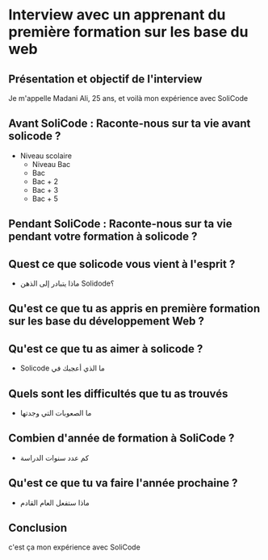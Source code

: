 # Interview avec un apprenant du première formation sur les base du web


## Présentation et objectif de l'interview

Je m'appelle Madani Ali, 25 ans, et voilà mon expérience avec SoliCode

## Avant SoliCode  : Raconte-nous sur ta vie avant solicode ?

- Niveau scolaire 
  - Niveau Bac
  - Bac
  - Bac + 2 
  - Bac + 3
  - Bac + 5

## Pendant SoliCode : Raconte-nous sur ta vie pendant votre formation à  solicode ?


## Quest ce que solicode vous vient à l'esprit ?

- ماذا يتبادر إلى الذهن Solidode؟

## Qu'est ce que tu as appris en première formation sur les base du développement Web ?


## Qu'est ce que tu as aimer à solicode ?

- Solicode ما الذي أعجبك في   

## Quels sont les difficultés que tu as trouvés
- ما الصعوبات التي وجدتها

## Combien d'année de formation à SoliCode ?
- كم عدد سنوات الدراسة

## Qu'est ce que tu va faire l'année prochaine ?
- ماذا ستفعل العام القادم

## Conclusion

c'est ça mon expérience avec SoliCode